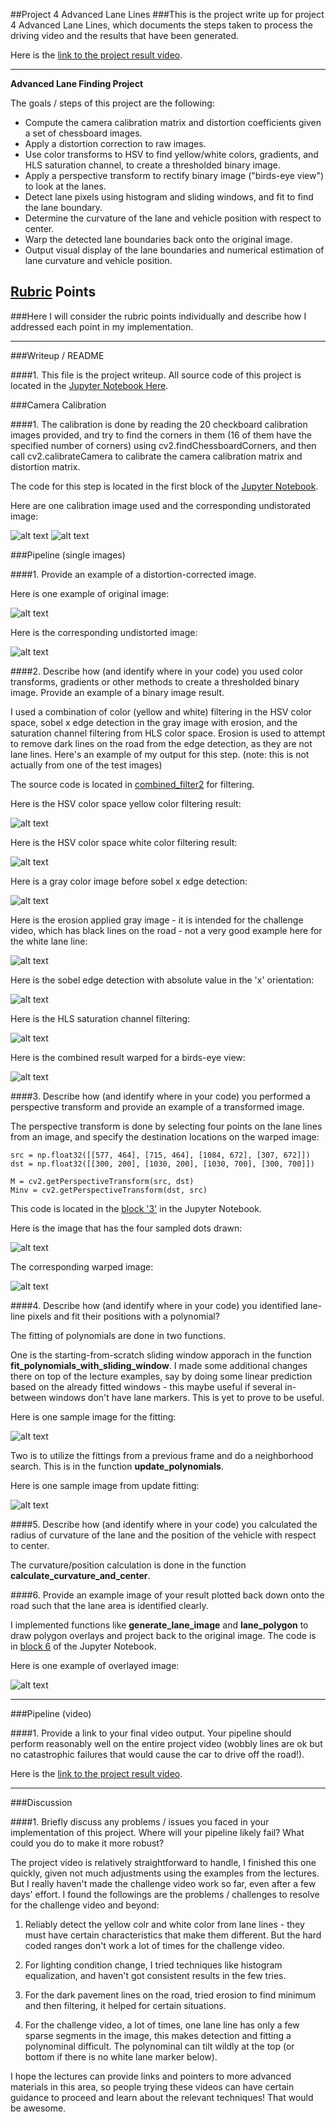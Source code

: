 ##Project 4 Advanced Lane Lines
###This is the project write up for project 4 Advanced Lane Lines, which documents the steps taken to process the driving video and the results that have been generated.

Here is the [link to the project result video](https://youtu.be/OLAPB69Sdio).

---

**Advanced Lane Finding Project**

The goals / steps of this project are the following:

* Compute the camera calibration matrix and distortion coefficients given a set of chessboard images.
* Apply a distortion correction to raw images.
* Use color transforms to HSV to find yellow/white colors, gradients, and HLS saturation channel, to create a thresholded binary image.
* Apply a perspective transform to rectify binary image ("birds-eye view") to look at the lanes.
* Detect lane pixels using histogram and sliding windows, and fit to find the lane boundary.
* Determine the curvature of the lane and vehicle position with respect to center.
* Warp the detected lane boundaries back onto the original image.
* Output visual display of the lane boundaries and numerical estimation of lane curvature and vehicle position.

[//]: # (Image References)

[image1]: ./examples/undistort_output.png "Undistorted"
[image2]: ./test_images/test1.jpg "Road Transformed"
[image3]: ./examples/binary_combo_example.jpg "Binary Example"
[image4]: ./examples/warped_straight_lines.jpg "Warp Example"
[image5]: ./examples/color_fit_lines.jpg "Fit Visual"
[image6]: ./examples/example_output.jpg "Output"
[video1]: ./project_video.mp4 "Video"
[image7]: ./output_images/test_calibration1.jpg
[image8]: ./output_images/test_undistorted.jpg
[image9]: ./output_images/test_sampled_dots.png
[image10]: ./output_images/test_warped.png
[image11]: ./output_images/test_original.png
[image12]: ./output_images/test_undistorted.png
[image13]: ./output_images/test_yellow.png
[image14]: ./output_images/test_white.png
[image15]: ./output_images/test_gray.png
[image16]: ./output_images/test_gray_erosion.png
[image17]: ./output_images/test_sobel_x.png
[image18]: ./output_images/test_hls.png
[image19]: ./output_images/test_lane_warp.png
[image20]: ./output_images/test_fit_polynomials.png
[image21]: ./output_images/test_update_polynomials.png
[image22]: ./output_images/test_overlayed.png

## [Rubric](https://review.udacity.com/#!/rubrics/571/view) Points
###Here I will consider the rubric points individually and describe how I addressed each point in my implementation.  

---
###Writeup / README

####1. This file is the project writeup. All source code of this project is located in the [Jupyter Notebook Here](https://github.com/xingjin2017/CarND-Advanced-Lane-Lines/blob/master/P4-Advanced-Lane-Finding.ipynb).

###Camera Calibration

####1. The calibration is done by reading the 20 checkboard calibration images provided, and try to find the corners in them (16 of them have the specified number of corners) using cv2.findChessboardCorners, and then call cv2.calibrateCamera to calibrate the camera calibration matrix and distortion matrix. 

The code for this step is located in the first block of the [Jupyter Notebook](https://github.com/xingjin2017/CarND-Advanced-Lane-Lines/blob/master/P4-Advanced-Lane-Finding.ipynb).

Here are one calibration image used and the corresponding undistorated image:

![alt text][image7]
![alt text][image8]

###Pipeline (single images)

####1. Provide an example of a distortion-corrected image.

Here is one example of original image:

![alt text][image11]

Here is the corresponding undistorted image:

![alt text][image12]

####2. Describe how (and identify where in your code) you used color transforms, gradients or other methods to create a thresholded binary image.  Provide an example of a binary image result.

I used a combination of color (yellow and white) filtering in the HSV color space, sobel x edge detection in the gray image with erosion, and the saturation channel filtering from HLS color space. Erosion is used to attempt to remove dark lines on the road from the edge detection, as they are not lane lines. Here's an example of my output for this step.  (note: this is not actually from one of the test images)

The source code is located in [combined_filter2](https://github.com/xingjin2017/CarND-Advanced-Lane-Lines/blob/master/P4-Advanced-Lane-Finding.ipynb) for filtering.

Here is the HSV color space yellow color filtering result:

![alt text][image13]

Here is the HSV color space white color filtering result:

![alt text][image14]

Here is a gray color image before sobel x edge detection:

![alt text][image15]

Here is the erosion applied gray image - it is intended for the challenge video, which has black lines on the road - not a very good example here for the white lane line:

![alt text][image16]

Here is the sobel edge detection with absolute value in the 'x' orientation:

![alt text][image17]

Here is the HLS saturation channel filtering:

![alt text][image18]

Here is the combined result warped for a birds-eye view:

![alt text][image19]

####3. Describe how (and identify where in your code) you performed a perspective transform and provide an example of a transformed image.

The perspective transform is done by selecting four points on the lane lines from an image, and specify the destination locations on the warped image:

```
src = np.float32([[577, 464], [715, 464], [1084, 672], [307, 672]])
dst = np.float32([[300, 200], [1030, 200], [1030, 700], [300, 700]])

M = cv2.getPerspectiveTransform(src, dst)
Minv = cv2.getPerspectiveTransform(dst, src)
```
This code is located in the [block '3'](https://github.com/xingjin2017/CarND-Advanced-Lane-Lines/blob/master/P4-Advanced-Lane-Finding.ipynb) in the Jupyter Notebook.

Here is the image that has the four sampled dots drawn:

![alt text][image9]

The corresponding warped image:

![alt text][image10]

####4. Describe how (and identify where in your code) you identified lane-line pixels and fit their positions with a polynomial?

The fitting of polynomials are done in two functions.

One is the starting-from-scratch sliding window apporach in the function **fit_polynomials_with_sliding_window**. I made some additional changes there on top of the lecture examples, say by doing some linear prediction based on the already fitted windows - this maybe useful if several in-between windows don't have lane markers. This is yet to prove to be useful.

Here is one sample image for the fitting:

![alt text][image20]

Two is to utilize the fittings from a previous frame and do a neighborhood search. This is in the function **update_polynomials**.

Here is one sample image from update fitting:

![alt text][image21]

####5. Describe how (and identify where in your code) you calculated the radius of curvature of the lane and the position of the vehicle with respect to center.

The curvature/position calculation is done in the function **calculate_curvature_and_center**.

####6. Provide an example image of your result plotted back down onto the road such that the lane area is identified clearly.

I implemented functions like **generate_lane_image** and **lane_polygon** to draw polygon overlays and project back to the original image. The code is in [block 6](https://github.com/xingjin2017/CarND-Advanced-Lane-Lines/blob/master/P4-Advanced-Lane-Finding.ipynb) of the Jupyter Notebook.

Here is one example of overlayed image:

![alt text][image22]

---

###Pipeline (video)

####1. Provide a link to your final video output.  Your pipeline should perform reasonably well on the entire project video (wobbly lines are ok but no catastrophic failures that would cause the car to drive off the road!).

Here is the [link to the project result video](https://youtu.be/OLAPB69Sdio). 

---

###Discussion

####1. Briefly discuss any problems / issues you faced in your implementation of this project.  Where will your pipeline likely fail?  What could you do to make it more robust?

The project video is relatively straightforward to handle, I finished this one quickly, given not much adjustments using the examples from the lectures. But I really haven't made the challenge video work so far, even after a few days' effort. I found the followings are the problems / challenges to resolve for the challenge video and beyond:

1. Reliably detect the yellow colr and white color from lane lines - they must have certain characteristics that make them different. But the hard coded ranges don't work a lot of times for the challenge video.

2. For lighting condition change, I tried techniques like histogram equalization, and haven't got consistent results in the few tries. 

3. For the dark pavement lines on the road, tried erosion to find minimum and then filtering, it helped for certain situations.

4. For the challenge video, a lot of times, one lane line has only a few sparse segments in the image, this makes detection and fitting a polynominal difficult. The polynominal can tilt wildly at the top (or bottom if there is no white lane marker below).

I hope the lectures can provide links and pointers to more advanced materials in this area, so people trying these videos can have certain guidance to proceed and learn about the relevant techniques! That would be awesome.

